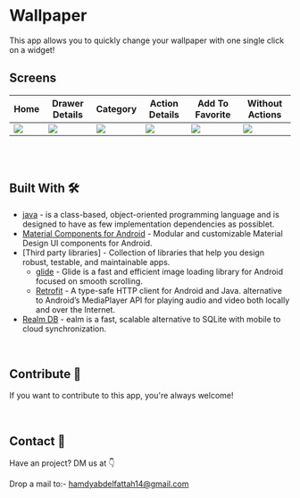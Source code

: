 # Wallpaper
This app allows you to quickly change your wallpaper with one single click on a widget!

## Screens
Home | Drawer Details | Category | Action Details | Add To Favorite | Without Actions  
--- | --- | --- | --- | --- | ---  
![](https://user-images.githubusercontent.com/43134132/61417442-69fbaa00-a8f7-11e9-9941-50fcb76eefaa.png) |![](https://user-images.githubusercontent.com/43134132/61417445-6e27c780-a8f7-11e9-9ed3-4a1ff34c687f.png) |![](https://user-images.githubusercontent.com/43134132/61417461-7a138980-a8f7-11e9-964d-8fb2a05b1d76.png) |![](https://user-images.githubusercontent.com/43134132/61417481-839cf180-a8f7-11e9-8741-55d182592f1b.png) |![](https://user-images.githubusercontent.com/43134132/61417486-87c90f00-a8f7-11e9-96b1-36d17cd80ff0.png) |![](https://user-images.githubusercontent.com/43134132/61417497-91eb0d80-a8f7-11e9-9bb5-ed72321ccf08.png)
<br />






<br />


## Built With 🛠
- [java](https://www.geeksforgeeks.org/introduction-to-java/) - is a class-based, object-oriented programming language and is designed to have as few implementation dependencies as possiblet.
- [Material Components for Android](https://github.com/material-components/material-components-android) - Modular and customizable Material Design UI components for Android.
- [Third party libraries] - Collection of libraries that help you design robust, testable, and maintainable apps.
   - [glide](https://bumptech.github.io/glide/) - Glide is a fast and efficient image loading library for Android focused on smooth scrolling.
   - [Retrofit](https://square.github.io/retrofit/) - A type-safe HTTP client for Android and Java.
alternative to Android’s MediaPlayer API for playing audio and video both locally and over the Internet.
- [Realm DB](https://realm.io/) - ealm is a fast, scalable alternative to SQLite with mobile to cloud synchronization.

<br />


## Contribute 🤝
If you want to contribute to this app, you're always welcome!

<br>

## Contact 📩
Have an project? DM us at 👇

Drop a mail to:- hamdyabdelfattah14@gmail.com

<br>

<br />
